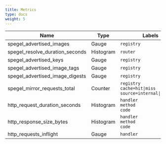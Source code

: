 ```yaml
---
title: Metrics
type: docs
weight: 5
---
```


| Name| Type | Labels |
| ---------- | ----------- | ----------- |
| spegel_advertised_images | Gauge | `registry` |
| spegel_resolve_duration_seconds | Histogram | `router` |
| spegel_advertised_keys | Gauge | `registry` |
| spegel_advertised_image_tags | Gauge | `registry` |
| spegel_advertised_image_digests | Gauge | `registry` |
| spegel_mirror_requests_total | Counter | `registry` <br/> `cache=hit\|miss` <br/> `source=internal\|external` |
| http_request_duration_seconds | Histogram | `handler` <br/> `method` <br/> `code` |
| http_response_size_bytes | Histogram | `handler` <br/> `method` <br/> `code` |
| http_requests_inflight | Gauge | `handler` |
